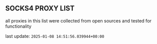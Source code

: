 ## SOCKS4 PROXY LIST

all proxies in this list were collected from open sources and tested for functionality

last update: `2025-01-08 14:51:56.039944+00:00`